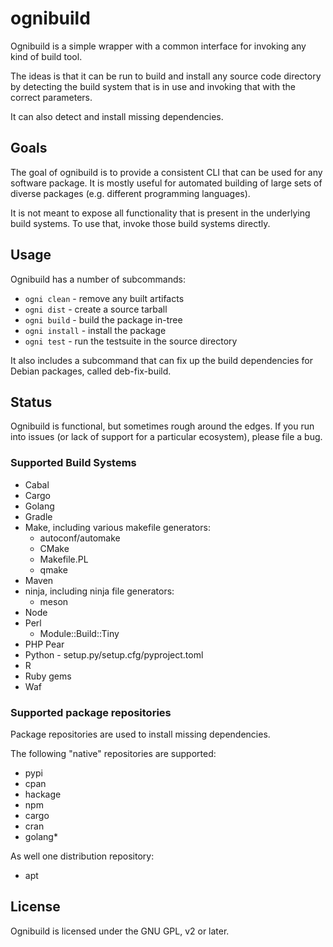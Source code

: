 # ognibuild

Ognibuild is a simple wrapper with a common interface for invoking any kind of
build tool.

The ideas is that it can be run to build and install any source code directory
by detecting the build system that is in use and invoking that with the correct
parameters.

It can also detect and install missing dependencies.

## Goals

The goal of ognibuild is to provide a consistent CLI that can be used for any
software package. It is mostly useful for automated building of
large sets of diverse packages (e.g. different programming languages).

It is not meant to expose all functionality that is present in the underlying
build systems. To use that, invoke those build systems directly.

## Usage

Ognibuild has a number of subcommands:

 * ``ogni clean`` - remove any built artifacts
 * ``ogni dist`` - create a source tarball
 * ``ogni build`` - build the package in-tree
 * ``ogni install`` - install the package
 * ``ogni test`` - run the testsuite in the source directory

It also includes a subcommand that can fix up the build dependencies
for Debian packages, called deb-fix-build.

## Status

Ognibuild is functional, but sometimes rough around the edges. If you run into
issues (or lack of support for a particular ecosystem), please file a bug.

### Supported Build Systems

- Cabal
- Cargo
- Golang
- Gradle
- Make, including various makefile generators:
    - autoconf/automake
    - CMake
    - Makefile.PL
    - qmake
- Maven
- ninja, including ninja file generators:
    - meson
- Node
- Perl
    - Module::Build::Tiny
- PHP Pear
- Python - setup.py/setup.cfg/pyproject.toml
- R
- Ruby gems
- Waf

### Supported package repositories

Package repositories are used to install missing dependencies.

The following "native" repositories are supported:

- pypi
- cpan
- hackage
- npm
- cargo
- cran
- golang\*

As well one distribution repository:

- apt

## License

Ognibuild is licensed under the GNU GPL, v2 or later.

